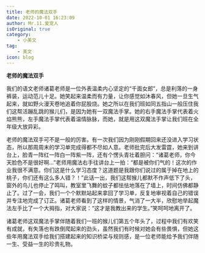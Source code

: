 ```yaml
---
title: 老师的魔法双手
date: 2022-10-01 16:23:09
author: Mr.11.爱宠人
isOriginal: true
category:
    - 小美文
tag:
    - 美文
icon: blog
---
```


**老师的魔法双手**

我们的语文老师诸葛老师是一位外表温柔内心坚定的“千面女郎”，总是利落的一身裤装，运动范儿十足。她笑起来温柔而有力量，让你感觉如沐春风，但她一旦生气起来，就如野火漫天卷地追着你屁股烧。她之所以在我们班如同五指山一般压住我们这帮活蹦乱跳的猴儿们，是因为她有一双魔法手掌。她的右手魔法手掌代表着火焰熊熊，左手魔法手掌代表着温情脉脉，而她，就是用这双魔法手掌让我们班在全年级大放异彩。

老师的魔法双手可不是一般的厉害。有一次我们因为刚刚假期回来还没进入学习状态，所以那周周末的学习单完成得都不尽如人意。老师批完后大发雷霆，她来到讲台上，脸青一阵红一阵白一阵紫一阵，还有个愣头青壮着胆问：“诸葛老师，你今天脸色不是很好啊…”老师用魔法右手往讲台上一拍：“都是被你们气的！这次的作业我很不满意。你们这是什么学习态度？这道题是我跟你们说过的属于掉在地上的桃子，你们还有这么多人错？！”此话一出，我们这帮猴儿都默不作声低下了头，窗外的鸟儿也停止了鸣叫，教室里飞舞的蚊子都怯怯地落在了墙上，时间仿佛都静止了。过了一会，我们一个个默默站起来拿回了学习单，反复地审视着自己的错误并专注地完成了订正。诸葛老师看到了这样的情景，气消了一大半，欣慰地举起魔法左手比了一个大拇指，对大家说：“这才是我教出来的学生。”笑呵呵地离开了。

诸葛老师这双魔法手掌伴随着我们一班的猴儿们第五个年头了，过程中我们有欢笑有成就，有失落也有跌倒爬起来的劲头，虽然我们有时候对她会有些畏惧，但她这些年用魔法双手给我们搭建起来的知识桥梁与规则感，是一位老师能给予我们伴随一生、受益一生的珍贵礼物。

 

 

 